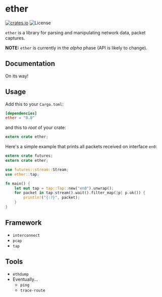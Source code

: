 
# ether

[![crates.io](https://img.shields.io/crates/v/ether.svg)](https://crates.io/crates/ether)
![License](https://img.shields.io/crates/l/ether.svg)

`ether` is a library for parsing and manipulating network data, packet captures.

**NOTE:** `ether` is currently in the *alpha* phase (API is likely to change).

## Documentation

On its way!

## Usage

Add this to your `Cargo.toml`:

```toml
[dependencies]
ether = "0.0"
```

and this to *root* of your crate:

```rs
extern crate ether;
```

Here's a simple example that prints all packets received on interface `en0`:

```rs
extern crate futures;
extern crate ether;

use futures::stream::Stream;
use ether::tap;

fn main() {
    let mut tap = tap::Tap::new("en0").unwrap();
    for packet in tap.stream().wait().filter_map(|p| p.ok()) {
        println!("{:?}", packet);
    }
}
```

## Framework

- `interconnect`
- `pcap`
- `tap`

## Tools

- `ethdump`
- Eventually...
  - `ping`
  - `trace-route`
